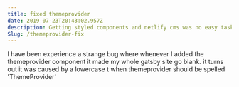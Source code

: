 ```yaml
---
title: fixed themeprovider
date: 2019-07-23T20:43:02.957Z
description: Getting styled components and netlify cms was no easy task
Slug: /themeprovider-fix
---
```

I have been experience a strange bug where whenever I added the themeprovider component it made my whole gatsby site go blank. it turns out it was caused by a lowercase t when themeprovider should be spelled 'ThemeProvider'
